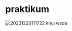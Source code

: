 # praktikum
![20231220111722](https://github.com/user-attachments/assets/e4da1d6e-97c4-47f4-9079-f4d4e22012fb)
khuj
wsda
